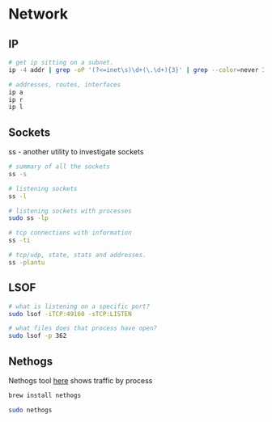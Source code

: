 # Network

## IP

```sh
# get ip sitting on a subnet.
ip -4 addr | grep -oP '(?<=inet\s)\d+(\.\d+){3}' | grep --color=never 192.168

# addresses, routes, interfaces
ip a  
ip r  
ip l               
```

## Sockets

ss - another utility to investigate sockets  

```sh
# summary of all the sockets
ss -s 

# listening sockets
ss -l 

# listening sockets with processes
sudo ss -lp

# tcp connections with information
ss -ti 

# tcp/udp, state, stats and addresses.
ss -plantu
```

## LSOF

```sh
# what is listening on a specific port?
sudo lsof -iTCP:49160 -sTCP:LISTEN

# what files does that process have open?
sudo lsof -p 362
```

## Nethogs

Nethogs tool [here](https://github.com/raboof/nethogs) shows traffic by process  

```sh
brew install nethogs

sudo nethogs
```
